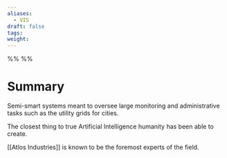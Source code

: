 ```yaml
---
aliases:
  - VIS
draft: false
tags: 
weight:
---
```

%%
%%
# Summary
Semi-smart systems meant to oversee large monitoring and administrative tasks such as the utility grids for cities.

The closest thing to true Artificial Intelligence humanity has been able to create.

[[Atlos Industries]] is known to be the foremost experts of the field.
